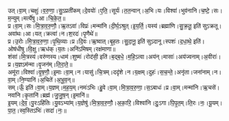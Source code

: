 

  
उत्।वा॒म्।चक्षुः॑।व॒रु॒णा॒।सु॒ऽप्रती॑कम्।दे॒वयोः॑।ए॒ति॒।सूर्यः॑।त॒त॒न्वान्।अ॒भि।यः।विश्वा॑।भुव॑नानि।च॒ष्टे॒।सः।म॒न्युम्।मर्त्ये॑षु।आ।चि॒के॒त॒॥  
प्र।वा॒म्।सः।मि॒त्रा॒व॒रु॒णौ॒।ऋ॒तऽवा॑।विप्रः॑।मन्मा॑नि।दी॒र्घ॒ऽश्रुत्।इ॒य॒र्ति॒।यस्य॑।ब्रह्मा॑णि।सु॒क्र॒तू॒ इति॑ सुऽक्रतू।अवा॑थः।आ।यत्।क्रत्वा॑।न।श॒रदः॑।पृ॒णैथे॑॥  
प्र।उ॒रोः।मि॒त्रा॒व॒रु॒णा॒।पृ॒थि॒व्याः।प्र।दि॒वः।ऋ॒ष्वात्।बृ॒ह॒तः।सु॒दा॒नू॒ इति॑ सुऽदानू।स्पशः॑।द॒धा॒थे॒ इति॑।ओष॑धीषु।वि॒क्षु।ऋध॑क्।य॒तः।अनि॑ऽमिषम्।रक्ष॑माणा॥  
शंसा॑।मि॒त्रस्य॑।वरु॑णस्य।धाम॑।शुष्मः॑।रोद॑सी॒ इति॑।ब॒द्ब॒धे॒।म॒हि॒ऽत्वा।अय॑न्।मासाः॑।अय॑ज्वनाम्।अ॒वीराः॑।प्र।य॒ज्ञऽम॑न्मा।वृ॒जन॑म्।ति॒रा॒ते॒॥  
अमू॑रा।विश्वा॑।वृ॒ष॒णौ॒।इ॒माः।वा॒म्।न।यासु॑।चि॒त्रम्।ददृ॑शे।न।य॒क्षम्।दुहः॑।स॒च॒न्ते॒।अनृ॑ता।जना॑नाम्।न।वा॒म्।नि॒ण्यानि॑।अ॒चिते॑।अ॒भू॒व॒न्॥  
सम्।ऊँ॒ इति॑।वा॒म्।य॒ज्ञम्।म॒ह॒य॒म्।नमः॑ऽभिः।हु॒वे।वा॒म्।मि॒त्रा॒व॒रु॒णा॒।स॒ऽबाधः॑।प्र।वा॒म्।मन्मा॑नि।ऋ॒चसे॑।नवा॑नि।कृ॒तानि॑।ब्रह्म॑।जु॒जु॒ष॒न्।इ॒मानि॑॥  
इ॒यम्।दे॒व॒।पु॒रःऽहि॑तिः।यु॒वऽभ्या॑म्।य॒ज्ञेषु॑।मि॒त्रा॒व॒रु॒णौ॒।अ॒का॒रि॒।विश्वा॑नि।दुः॒ऽगा।पि॒पृ॒त॒म्।ति॒रः।नः॒।यू॒यम्।पा॒त॒।स्व॒स्तिऽभिः॑।सदा॑।नः॒॥  
